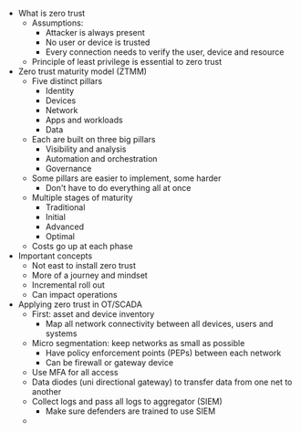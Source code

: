 - What is zero trust
	- Assumptions: 
		- Attacker is always present
		- No user or device is trusted
		- Every connection needs to verify the user, device and resource 
	- Principle of least privilege is essential to zero trust
- Zero trust maturity model (ZTMM) 
	- Five distinct pillars 
		- Identity
		- Devices
		- Network
		- Apps and workloads
		- Data
	- Each are built on three big pillars
		- Visibility and analysis
		- Automation and orchestration 
		- Governance 
	- Some pillars are easier to implement, some harder
		- Don't have to do everything all at once
	- Multiple stages of maturity
		- Traditional
		- Initial 
		- Advanced 
		- Optimal
	- Costs go up at each phase
- Important concepts
	- Not east to install zero trust
	- More of a journey and mindset
	- Incremental roll out
	- Can impact operations
- Applying zero trust in OT/SCADA
	- First: asset and device inventory
		- Map all network connectivity between all devices, users and systems
	- Micro segmentation: keep networks as small as possible
		- Have policy enforcement points (PEPs) between each network
		- Can be firewall or gateway device
	- Use MFA for all access
	- Data diodes (uni directional gateway) to transfer data from one net to another 
	- Collect logs and pass all logs to aggregator (SIEM)
		- Make sure defenders are trained to use SIEM
	- 